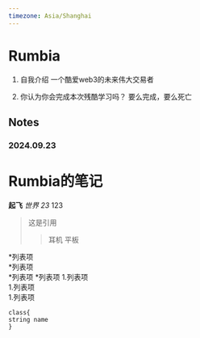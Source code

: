 ```yaml
---
timezone: Asia/Shanghai
---
```




# Rumbia

1. 自我介绍
    一个酷爱web3的未来伟大交易者

2. 你认为你会完成本次残酷学习吗？
   要么完成，要么死亡  
   
## Notes

<!-- Content_START -->

### 2024.09.23



### 

# Rumbia的笔记

**起飞**
_世界_
*23* 
123
> 这是引用
> > 耳机
> > 平板

*列表项  
*列表项  
    *列表项
        *列表项
1.列表项  
1.列表项  
1.列表项  


```solidity
class{
string name 
}
```
<!-- Content_END -->
